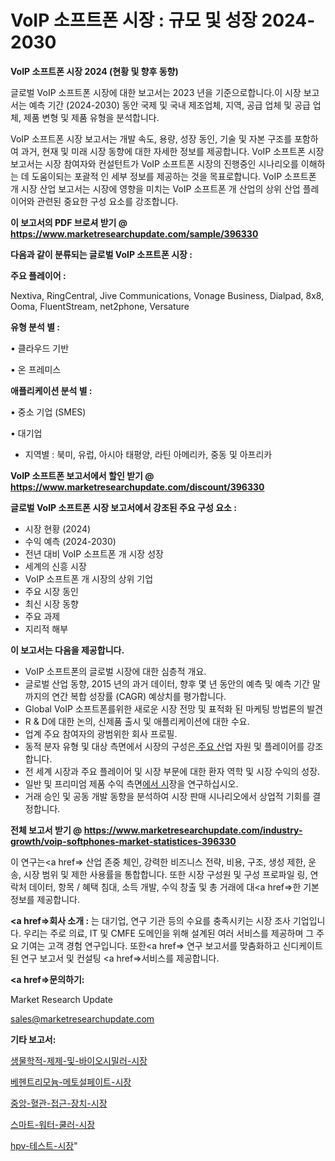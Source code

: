 # VoIP 소프트폰 시장 : 규모 및 성장 2024-2030

<strong>VoIP 소프트폰 시장 2024 (현황 및 향후 동향)</strong>

글로벌 VoIP 소프트폰 시장에 대한 보고서는 2023 년을 기준으로합니다.이 시장 보고서는 예측 기간 (2024-2030) 동안 국제 및 국내 제조업체, 지역, 공급 업체 및 공급 업체, 제품 변형 및 제품 유형을 분석합니다.

VoIP 소프트폰 시장 보고서는 개발 속도, 용량, 성장 동인, 기술 및 자본 구조를 포함하여 과거, 현재 및 미래 시장 동향에 대한 자세한 정보를 제공합니다. VoIP 소프트폰 시장 보고서는 시장 참여자와 컨설턴트가 VoIP 소프트폰 시장의 진행중인 시나리오를 이해하는 데 도움이되는 포괄적 인 세부 정보를 제공하는 것을 목표로합니다. VoIP 소프트폰 개 시장 산업 보고서는 시장에 영향을 미치는 VoIP 소프트폰 개 산업의 상위 산업 플레이어와 관련된 중요한 구성 요소를 강조합니다.



<strong>이 보고서의 PDF 브로셔 받기 @ <a href=https://www.marketresearchupdate.com/sample/396330>https://www.marketresearchupdate.com/sample/396330</a></strong>



<strong>다음과 같이 분류되는 글로벌 VoIP 소프트폰 시장 :</strong>



<strong>주요 플레이어 :</strong>

Nextiva, RingCentral, Jive Communications, Vonage Business, Dialpad, 8x8, Ooma, FluentStream, net2phone, Versature



<strong>유형 분석 별 :</strong>

• 클라우드 기반

• 온 프레미스



<strong>애플리케이션 분석 별 :</strong>

• 중소 기업 (SMES)

• 대기업

<ul>
  <li>지역별 : 북미, 유럽, 아시아 태평양, 라틴 아메리카, 중동 및 아프리카</li>
</ul>


<strong>VoIP 소프트폰 보고서에서 할인 받기 @ <a href=https://www.marketresearchupdate.com/discount/396330>https://www.marketresearchupdate.com/discount/396330</a></strong>



<strong>글로벌 VoIP 소프트폰 시장 보고서에서 강조된 주요 구성 요소 :</strong>
<ul>
  <li>시장 현황 (2024)</li>
  <li>수익 예측 (2024-2030)</li>
  <li>전년 대비 VoIP 소프트폰 개 시장 성장</li>
  <li>세계의 신흥 시장</li>
  <li>VoIP 소프트폰 개 시장의 상위 기업</li>
  <li>주요 시장 동인</li>
  <li>최신 시장 동향</li>
  <li>주요 과제</li>
  <li>지리적 해부</li>
</ul>


<strong>이 보고서는 다음을 제공합니다.</strong>
<ul>
  <li>VoIP 소프트폰의 글로벌 시장에 대한 심층적 개요.</li>
  <li>글로벌 산업 동향, 2015 년의 과거 데이터, 향후 몇 년 동안의 예측 및 예측 기간 말까지의 연간 복합 성장률 (CAGR) 예상치를 평가합니다.</li>
  <li>Global VoIP 소프트폰를위한 새로운 시장 전망 및 표적화 된 마케팅 방법론의 발견</li>
  <li>R &amp; D에 대한 논의, 신제품 출시 및 애플리케이션에 대한 수요.</li>
  <li>업계 주요 참여자의 광범위한 회사 프로필.</li>
  <li>동적 분자 유형 및 대상 측면에서 시장의 구성은<a href=> 주요 산</a>업 자원 및 플레이어를 강조합니다.</li>
  <li>전 세계 시장과 주요 플레이어 및 시장 부문에 대한 환자 역학 및 시장 수익의 성장.</li>
  <li>일반 및 프리미엄 제품 수익 측면<a href=>에서 시</a>장을 연구하십시오.</li>
  <li>거래 승인 및 공동 개발 동향을 분석하여 시장 판매 시나리오에서 상업적 기회를 결정합니다.</li>
</ul>



<strong>전체 보고서 받기 @ <a href=https://www.marketresearchupdate.com/industry-growth/voip-softphones-market-statistices-396330>https://www.marketresearchupdate.com/industry-growth/voip-softphones-market-statistices-396330</a></strong>

이 연구는<a href=> 산업 존중</a> 체인, 강력한 비즈니스 전략, 비용, 구조, 생성 제한, 운송, 시장 범위 및 제한 사용률을 통합합니다. 또한 시장 구성원 및 구성 프로파일 링, 연락처 데이터, 항목 / 혜택 침대, 소득 개발, 수익 창출 및 총 거래에 대<a href=>한 기본 </a>정보를 제공합니다.



<strong><a href=>회사 소</a>개 :</strong>
는 대기업, 연구 기관 등의 수요를 충족시키는 시장 조사 기업입니다. 우리는 주로 의료, IT 및 CMFE 도메인을 위해 설계된 여러 서비스를 제공하며 그 주요 기여는 고객 경험 연구입니다. 또한<a href=> 연구 보</a>고서를 맞춤화하고 신디케이트 된 연구 보고서 및 컨설팅 <a href=>서비스</a>를 제공합니다.



<strong><a href=>문의하기:</a></strong>

Market Research Update

sales@marketresearchupdate.com



<strong>기타 보고서:</strong>

<a href=https://www.linkedin.com/pulse/생물학적-제제-및-바이오시밀러-시장-경쟁-분석-성장-잠재력-2029/>생물학적-제제-및-바이오시밀러-시장</a>

<a href=https://www.linkedin.com/pulse/베헨트리모늄-메토설페이트-시장-경쟁-분석-및-성장-잠재력-2029-ltcdf/>베헨트리모늄-메토설페이트-시장</a>

<a href=https://www.linkedin.com/pulse/중앙-혈관-접근-장치-시장-세분화-연구-및-목표-고객2029년-data-dive-diaries-24-analysis-je5mf/>중앙-혈관-접근-장치-시장</a>

<a href=https://www.linkedin.com/pulse/스마트-워터-쿨러-시장-진입-전략-및-위험-평가2030년-analytics-avenue-adventures-24-ana-ugqsf/>스마트-워터-쿨러-시장</a>

<a href=https://www.linkedin.com/pulse/hpv-테스트-시장-세분화-연구-및-목표-고객2030년-analytics-alchemy-360-analysis-scgqf/>hpv-테스트-시장</a>"
